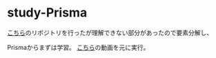 # study-Prisma
[こちら](https://github.com/dz0o0/study-GraphQL)のリポジトリを行ったが理解できない部分があったので要素分解し、

Prismaからまずは学習。
[こちら](https://www.youtube.com/watch?v=9mE1j1vzUAQ)の動画を元に実行。
